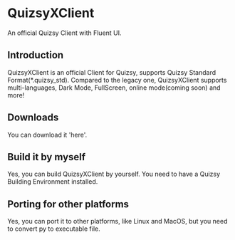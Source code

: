 # QuizsyXClient
An official Quizsy Client with Fluent UI.

## Introduction
QuizsyXClient is an official Client for Quizsy, supports Quizsy Standard Format(*.quizsy_std). Compared to the legacy one, QuizsyXClient supports multi-languages, Dark Mode, FullScreen, online mode(coming soon) and more!

## Downloads
You can download it 'here'.

## Build it by myself
Yes, you can build QuizsyXClient by yourself. You need to have a Quizsy Building Environment installed.

## Porting for other platforms
Yes, you can port it to other platforms, like Linux and MacOS, but you need to convert py to executable file.

